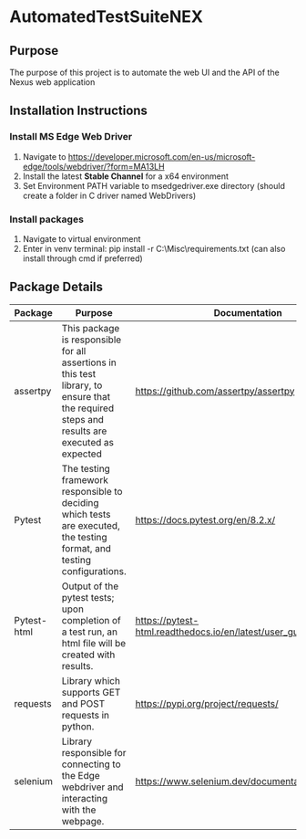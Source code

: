 # AutomatedTestSuiteNEX

## Purpose
The purpose of this project is to automate the web UI and the API of the Nexus web application

## Installation Instructions
 ### Install MS Edge Web Driver
  1. Navigate to https://developer.microsoft.com/en-us/microsoft-edge/tools/webdriver/?form=MA13LH
  2. Install the latest **Stable Channel** for a x64 environment
  3. Set Environment PATH variable to msedgedriver.exe directory (should create a folder in C driver named WebDrivers)
 ### Install packages
  1. Navigate to virtual environment
  2. Enter in venv terminal: pip install -r C:\Misc\requirements.txt
   (can also install through cmd if preferred)
   
## Package Details
| **Package**     | **Purpose**      | **Documentation** |
| ------------- | ------------- | ------------- |
| assertpy   | This package is responsible for all assertions in this test library, to ensure that the required steps and results are executed as expected | https://github.com/assertpy/assertpy |
| Pytest     | The testing framework responsible to deciding which tests are executed, the testing format, and testing configurations. | https://docs.pytest.org/en/8.2.x/ |
| Pytest-html   | Output of the pytest tests; upon completion of a test run, an html file will be created with results. | https://pytest-html.readthedocs.io/en/latest/user_guide.html |
| requests     | Library which supports GET and POST requests in python. | https://pypi.org/project/requests/ |
| selenium   | Library responsible for connecting to the Edge webdriver and interacting with the webpage. | https://www.selenium.dev/documentation/overview/ |
